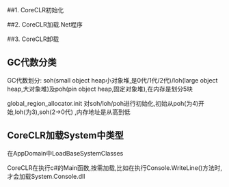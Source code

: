 ##1. CoreCLR初始化
	
##2. CoreCLR加载.Net程序

##3. CoreCLR卸载
	

## GC代数分类
GC代数划分: soh(small object heap小对象堆,是0代/1代/2代)/loh(large object heap,大对象堆)及poh(pin object heap,固定对象堆),在内存是划分5块

global_region_allocator.init 对soh/loh/poh进行初始化,初始从poh(为4)开始,loh(为3),soh(2->0代) ,内存地址是从高到低


## CoreCLR加载System中类型
在AppDomain中LoadBaseSystemClasses


CoreCLR在执行c#的Main函数,按需加载,比如在执行Console.WriteLine()方法时,才会加载System.Console.dll